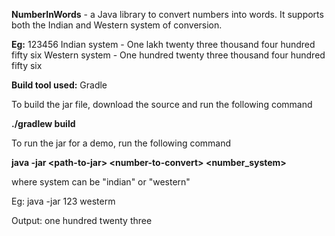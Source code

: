 <b>NumberInWords</b> - a Java library to convert numbers into words.
It supports both the Indian and Western system of conversion.

<b>Eg:</b>
123456
Indian system - One lakh twenty three thousand four hundred fifty six
Western system - One hundred twenty three thousand four hundred fifty six

<b>Build tool used:</b> Gradle

To build the jar file, download the source and run the following command

<b>./gradlew build</b>

To run the jar for a demo, run the following command

<b>java -jar \<path-to-jar\> \<number-to-convert\> \<number_system\></b>

where system can be "indian" or "western"

Eg:
java -jar <path-to-jar> 123 westerm

Output: one hundred twenty three

